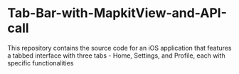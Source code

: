 # Tab-Bar-with-MapkitView-and-API-call
This repository contains the source code for an iOS application that features a tabbed interface with three tabs - Home, Settings, and Profile, each with specific functionalities
